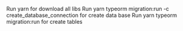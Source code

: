 Run yarn for download all libs
Run yarn typeorm migration:run -c create_database_connection for create data base
Run yarn typeorm migration:run for create tables

